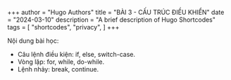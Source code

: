 +++
author = "Hugo Authors"
title = "BÀI 3 - CẤU TRÚC ĐIỀU KHIỂN"
date = "2024-03-10"
description = "A brief description of Hugo Shortcodes"
tags = [
    "shortcodes",
    "privacy",
]
+++

Nội dung bài học:
 - Câu lệnh điều kiện: if, else, switch-case.
 - Vòng lặp: for, while, do-while.
 - Lệnh nhảy: break, continue.